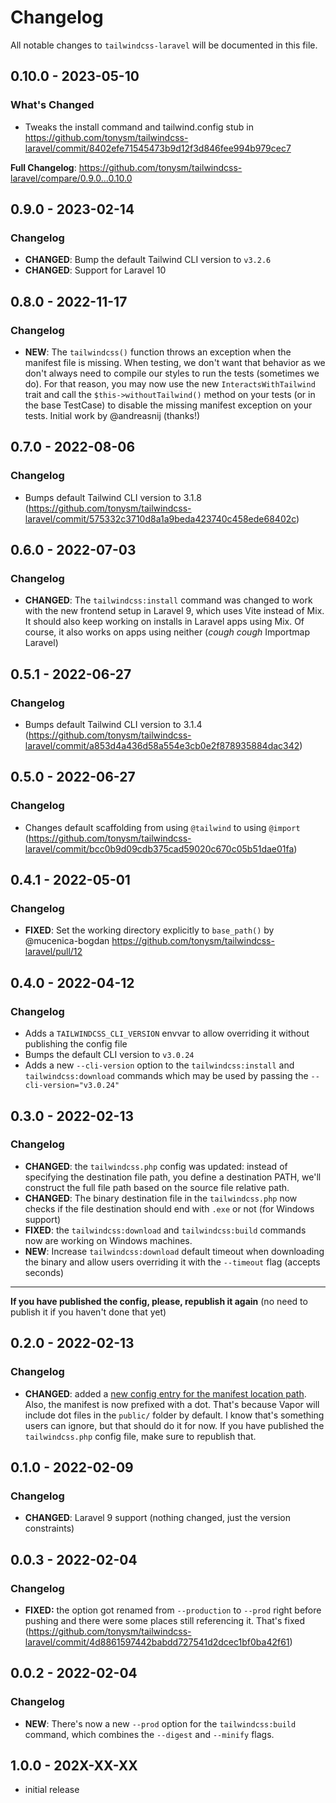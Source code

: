# Changelog

All notable changes to `tailwindcss-laravel` will be documented in this file.

## 0.10.0 - 2023-05-10

### What's Changed

- Tweaks the install command and tailwind.config stub in https://github.com/tonysm/tailwindcss-laravel/commit/8402efe71545473b9d12f3d846fee994b979cec7

**Full Changelog**: https://github.com/tonysm/tailwindcss-laravel/compare/0.9.0...0.10.0

## 0.9.0 - 2023-02-14

### Changelog

- **CHANGED**: Bump the default Tailwind CLI version to `v3.2.6`
- **CHANGED**: Support for Laravel 10

## 0.8.0 - 2022-11-17

### Changelog

- **NEW**: The `tailwindcss()` function throws an exception when the manifest file is missing. When testing, we don't want that behavior as we don't always need to compile our styles to run the tests (sometimes we do). For that reason, you may now use the new `InteractsWithTailwind` trait and call the `$this->withoutTailwind()` method on your tests (or in the base TestCase) to disable the missing manifest exception on your tests. Initial work by @andreasnij (thanks!)

## 0.7.0 - 2022-08-06

### Changelog

- Bumps default Tailwind CLI version to 3.1.8 (https://github.com/tonysm/tailwindcss-laravel/commit/575332c3710d8a1a9beda423740c458ede68402c)

## 0.6.0 - 2022-07-03

### Changelog

- **CHANGED**: The `tailwindcss:install` command was changed to work with the new frontend setup in Laravel 9, which uses Vite instead of Mix. It should also keep working on installs in Laravel apps using Mix. Of course, it also works on apps using neither (**cough* *cough** Importmap Laravel)

## 0.5.1 - 2022-06-27

### Changelog

- Bumps default Tailwind CLI version to 3.1.4 (https://github.com/tonysm/tailwindcss-laravel/commit/a853d4a436d58a554e3cb0e2f878935884dac342)

## 0.5.0 - 2022-06-27

### Changelog

- Changes default scaffolding from using `@tailwind` to using `@import` (https://github.com/tonysm/tailwindcss-laravel/commit/bcc0b9d09cdb375cad59020c670c05b51dae01fa)

## 0.4.1 - 2022-05-01

### Changelog

- **FIXED**: Set the working directory explicitly to `base_path()` by @mucenica-bogdan https://github.com/tonysm/tailwindcss-laravel/pull/12

## 0.4.0 - 2022-04-12

### Changelog

- Adds a `TAILWINDCSS_CLI_VERSION` envvar to allow overriding it without publishing the config file
- Bumps the default CLI version to `v3.0.24`
- Adds a new `--cli-version` option to the `tailwindcss:install` and `tailwindcss:download` commands which may be used by passing the `--cli-version="v3.0.24"`

## 0.3.0 - 2022-02-13

### Changelog

- **CHANGED**: the `tailwindcss.php` config was updated: instead of specifying the destination file path, you define a destination PATH, we'll construct the full file path based on the source file relative path.
- **CHANGED**: The binary destination file in the `tailwindcss.php` now checks if the file destination should end with `.exe` or not (for Windows support)
- **FIXED**: the `tailwindcss:download` and `tailwindcss:build` commands now are working on Windows machines.
- **NEW**: Increase `tailwindcss:download` default timeout when downloading the binary and allow users overriding it with the `--timeout` flag (accepts seconds)


---

**If you have published the config, please, republish it again** (no need to publish it if you haven't done that yet)

## 0.2.0 - 2022-02-13

### Changelog

- **CHANGED**: added a [new config entry for the manifest location path](https://github.com/tonysm/tailwindcss-laravel/blob/main/config/tailwindcss.php#L17). Also, the manifest is now prefixed with a dot. That's because Vapor will include dot files in the `public/` folder by default. I know that's something users can ignore, but that should do it for now. If you have published the `tailwindcss.php` config file, make sure to republish that.

## 0.1.0 - 2022-02-09

### Changelog

- **CHANGED**: Laravel 9 support (nothing changed, just the version constraints)

## 0.0.3 - 2022-02-04

### Changelog

- **FIXED:** the option got renamed from `--production` to `--prod` right before pushing and there were some places still referencing it. That's fixed (https://github.com/tonysm/tailwindcss-laravel/commit/4d8861597442babdd727541d2dcec1bf0ba42f61)

## 0.0.2 - 2022-02-04

### Changelog

- **NEW**: There's now a new `--prod` option for the `tailwindcss:build` command, which combines the `--digest` and `--minify` flags.

## 1.0.0 - 202X-XX-XX

- initial release

